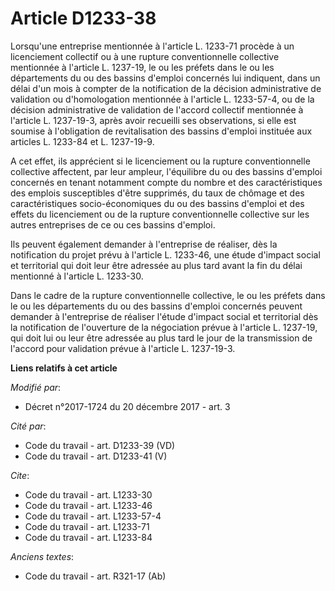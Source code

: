 # Article D1233-38

Lorsqu'une entreprise mentionnée à l'article L. 1233-71 procède à un licenciement collectif ou à une rupture conventionnelle
collective mentionnée à l'article L. 1237-19, le ou les préfets dans le ou les départements du ou des bassins d'emploi
concernés lui indiquent, dans un délai d'un mois à compter de la notification de la décision administrative de validation ou
d'homologation mentionnée à l'article L. 1233-57-4, ou de la décision administrative de validation de l'accord collectif
mentionnée à l'article L. 1237-19-3, après avoir recueilli ses observations, si elle est soumise à l'obligation de
revitalisation des bassins d'emploi instituée aux articles L. 1233-84 et L. 1237-19-9.

A cet effet, ils apprécient si le licenciement ou la rupture conventionnelle collective affectent, par leur ampleur,
l'équilibre du ou des bassins d'emploi concernés en tenant notamment compte du nombre et des caractéristiques des emplois
susceptibles d'être supprimés, du taux de chômage et des caractéristiques socio-économiques du ou des bassins d'emploi et des
effets du licenciement ou de la rupture conventionnelle collective sur les autres entreprises de ce ou ces bassins d'emploi.

Ils peuvent également demander à l'entreprise de réaliser, dès la notification du projet prévu à l'article L. 1233-46, une
étude d'impact social et territorial qui doit leur être adressée au plus tard avant la fin du délai mentionné à l'article L.
1233-30.

Dans le cadre de la rupture conventionnelle collective, le ou les préfets dans le ou les départements du ou des bassins
d'emploi concernés peuvent demander à l'entreprise de réaliser l'étude d'impact social et territorial dès la notification de
l'ouverture de la négociation prévue à l'article L. 1237-19, qui doit lui ou leur être adressée au plus tard le jour de la
transmission de l'accord pour validation prévue à l'article L. 1237-19-3.

**Liens relatifs à cet article**

_Modifié par_:

  - Décret n°2017-1724 du 20 décembre 2017 - art. 3

_Cité par_:

  - Code du travail - art. D1233-39 (VD)
  - Code du travail - art. D1233-41 (V)

_Cite_:

  - Code du travail - art. L1233-30
  - Code du travail - art. L1233-46
  - Code du travail - art. L1233-57-4
  - Code du travail - art. L1233-71
  - Code du travail - art. L1233-84

_Anciens textes_:

  - Code du travail - art. R321-17 (Ab)
